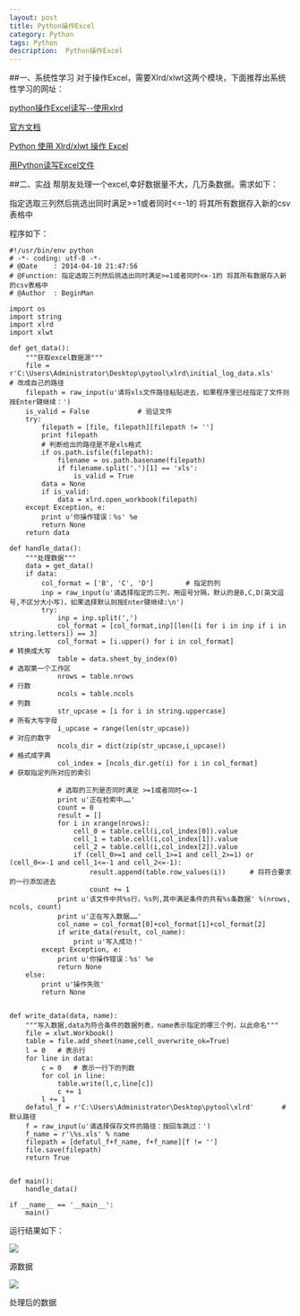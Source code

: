 ```yaml
---
layout: post
title: Python操作Excel
category: Python
tags: Python
description:  Python操作Excel
---
```

##一、系统性学习
对于操作Excel，需要Xlrd/xlwt这两个模块，下面推荐出系统性学习的网址：

[python操作Excel读写--使用xlrd](http://www.cnblogs.com/lhj588/archive/2012/01/06/2314181.html)

[官方文档](http://www.lexicon.net/sjmachin/xlrd.html)

[Python 使用 Xlrd/xlwt 操作 Excel](http://liluo.org/blog/2011/01/python-using-xlrd-xlwt-operate-excel/)

[用Python读写Excel文件](http://www.gocalf.com/blog/python-read-write-excel.html)

##二、实战
帮朋友处理一个excel,幸好数据量不大，几万条数据。需求如下：

指定选取三列然后挑选出同时满足>=1或者同时<=-1的 将其所有数据存入新的csv表格中 

程序如下：


	#!/usr/bin/env python
	# -*- coding: utf-8 -*-
	# @Date    : 2014-04-10 21:47:56
	# @Function: 指定选取三列然后挑选出同时满足>=1或者同时<=-1的 将其所有数据存入新的csv表格中 
	# @Author  : BeginMan
	
	import os
	import string
	import xlrd
	import xlwt
	
	def get_data():
		"""获取excel数据源"""
		file = r'C:\Users\Administrator\Desktop\pytool\xlrd\initial_log_data.xls'			# 改成自己的路径
		filepath = raw_input(u'请将xls文件路径粘贴进去，如果程序里已经指定了文件则按Enter键继续：')
		is_valid = False 			# 验证文件
		try:
			filepath = [file, filepath][filepath != '']
			print filepath
			# 判断给出的路径是不是xls格式
			if os.path.isfile(filepath):
				filename = os.path.basename(filepath)
				if filename.split('.')[1] == 'xls':
					is_valid = True
			data = None
			if is_valid:
				data = xlrd.open_workbook(filepath)
		except Exception, e:
			print u'你操作错误：%s' %e
			return None
		return data
	
	def handle_data():
		"""处理数据"""
		data = get_data()
		if data:
			col_format = ['B', 'C', 'D']		# 指定的列
			inp = raw_input(u'请选择指定的三列，用逗号分隔，默认的是B,C,D(英文逗号,不区分大小写)，如果选择默认则按Enter键继续:\n')
			try:
				inp = inp.split(',')
				col_format = [col_format,inp][len([i for i in inp if i in string.letters]) == 3]
				col_format = [i.upper() for i in col_format]					# 转换成大写
				table = data.sheet_by_index(0)									# 选取第一个工作区
				nrows = table.nrows												# 行数
				ncols = table.ncols												# 列数
				str_upcase = [i for i in string.uppercase]						# 所有大写字母
				i_upcase = range(len(str_upcase))								# 对应的数字
				ncols_dir = dict(zip(str_upcase,i_upcase))						# 格式成字典
				col_index = [ncols_dir.get(i) for i in col_format]				# 获取指定列所对应的索引
	
				# 选取的三列是否同时满足 >=1或者同时<=-1
				print u'正在检索中……'
				count = 0
				result = []
				for i in xrange(nrows):
					cell_0 = table.cell(i,col_index[0]).value
					cell_1 = table.cell(i,col_index[1]).value
					cell_2 = table.cell(i,col_index[2]).value
					if (cell_0>=1 and cell_1>=1 and cell_2>=1) or (cell_0<=-1 and cell_1<=-1 and cell_2<=-1):
						result.append(table.row_values(i))		# 将符合要求的一行添加进去
						count += 1
				print u'该文件中共%s行，%s列,其中满足条件的共有%s条数据' %(nrows, ncols, count)
				print u'正在写入数据……'
				col_name = col_format[0]+col_format[1]+col_format[2]
				if write_data(result, col_name):
					print u'写入成功！'
			except Exception, e:
				print u'你操作错误：%s' %e
				return None
		else:
			print u'操作失败'
			return None
	
	
	def write_data(data, name):
		"""写入数据,data为符合条件的数据列表，name表示指定的哪三个列，以此命名"""
		file = xlwt.Workbook()
		table = file.add_sheet(name,cell_overwrite_ok=True)
		l = 0   # 表示行
		for line in data:
			c = 0 	# 表示一行下的列数
			for col in line:
				table.write(l,c,line[c])
				c += 1
			l += 1		
		defatul_f = r'C:\Users\Administrator\Desktop\pytool\xlrd'		# 默认路径
		f = raw_input(u'请选择保存文件的路径：按回车跳过：')
		f_name = r'\%s.xls' % name
		filepath = [defatul_f+f_name, f+f_name][f != '']
		file.save(filepath)
		return True
	
	
	def main():
		handle_data()
	
	if __name__ == '__main__':
		main()


运行结果如下：

![](http://images.cnblogs.com/cnblogs_com/BeginMan/486940/o_data1.jpg)

源数据

![](http://images.cnblogs.com/cnblogs_com/BeginMan/486940/o_data2.jpg)

处理后的数据


